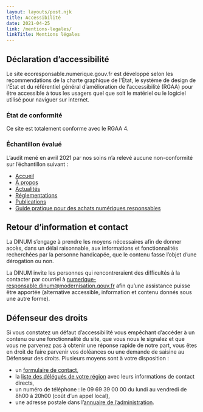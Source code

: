 ```yaml
---
layout: layouts/post.njk
title: Accessibilité
date: 2021-04-25
link: /mentions-legales/
linkTitle: Mentions légales
---
```


## Déclaration d’accessibilité

Le site ecoresponsable.numerique.gouv.fr est développé selon les recommendations de la charte graphique de l'État, le système de design de l'État et du référentiel général d’amélioration de l’accessibilité (RGAA) pour être accessible à tous les usagers quel que soit le matériel ou le logiciel utilisé pour naviguer sur internet.

### État de conformité

Ce site est totalement conforme avec le RGAA 4.

### Échantillon évalué

L’audit mené en avril 2021 par nos soins n’a relevé aucune non-conformité sur l’échantillon suivant :

* [Accueil](/)
* [À propos](/a-propos/)
* [Actualités](/actualités/)
* [Réglementations](/réglementations/)
* [Publications](/publications/)
* [Guide pratique pour des achats numériques responsables](/publications/guide-pratique-achats-numeriques-responsables/)

## Retour d’information et contact

La DINUM s’engage à prendre les moyens nécessaires afin de donner accès, dans un délai raisonnable, aux informations et fonctionnalités recherchées par la personne handicapée, que le contenu fasse l’objet d’une dérogation ou non.

La DINUM invite les personnes qui rencontreraient des difficultés à la contacter par courriel à numerique-responsable.dinum@modernisation.gouv.fr afin qu’une assistance puisse être apportée (alternative accessible, information et contenu donnés sous une autre forme).

## Défenseur des droits

Si vous constatez un défaut d’accessibilité vous empêchant d’accéder à un contenu ou une fonctionnalité du site, que vous nous le signalez et que vous ne parvenez pas à obtenir une réponse rapide de notre part, vous êtes en droit de faire parvenir vos doléances ou une demande de saisine au Défenseur des droits. Plusieurs moyens sont à votre disposition :

* un [formulaire de contact](https://www.defenseurdesdroits.fr/nous-contacter),
* la [liste des délégués de votre région](https://www.defenseurdesdroits.fr/fr/saisir/delegues) avec leurs informations de contact directs,
* un numéro de téléphone : le 09 69 39 00 00 du lundi au vendredi de 8h00 à 20h00 (coût d’un appel local),
* une adresse postale dans l’[annuaire de l’administration](https://lannuaire.service-public.fr/autorites-independantes/autorite-administrative-independante_195381).
